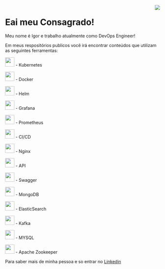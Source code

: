 <img align="right" src="https://sentralservers.files.wordpress.com/2016/08/when-the-design-failings-we_ve-been-warning-of-since-forever-finally-bite-hard.gif" />

# Eai meu Consagrado!

Meu nome é Igor e trabalho atualmente como DevOps Engineer!

Em meus respositórios publicos você irá encontrar conteúdos que utilizam as seguintes ferramentas:

<img src="https://styles.redditmedia.com/t5_33f68/styles/communityIcon_w3qxa8j08vj01.png?width=256&s=32af7df21e857e731a8edcb8fb38493eee1fc8f0" width="30"> - Kubernetes

<img src="https://www.cloudlabs.com.br//wp-content/uploads/2017/07/whale-docker-logo.png" width="30"> -
Docker

<img src="https://sretips.com.br/images/kubernetes/helm.svg" width="30"> -
Helm

<img src="https://pics.freeicons.io/uploads/icons/png/8135670941548141941-512.png" width="30"> -
Grafana

<img src="https://cdn.iconscout.com/icon/free/png-512/prometheus-282488.png" width="30"> -
Prometheus

<img src="https://www.mabl.com/hubfs/CICDBlog.png" width="30"> -
CI/CD

<img src="https://clouddocs.f5.com/training/community/nginx/html/_images/module1.png" width="30"> -
Nginx

<img src="https://image.flaticon.com/icons/png/512/1493/1493169.png" width="30"> -
API

<img src="https://user-images.githubusercontent.com/5225318/118271792-20029180-b498-11eb-8903-c5cd0ac0d47c.png" width="30"> -
Swagger

<img src="https://img.icons8.com/color/452/mongodb.png" width="30"> -
MongoDB

<img src="https://assets.zabbix.com/img/brands/elastic.svg" width="30"> -
ElasticSearch

<img src="https://upload.wikimedia.org/wikipedia/commons/thumb/0/0a/Apache_kafka-icon.svg/1024px-Apache_kafka-icon.svg.png" width="30"> -
Kafka

<img src="https://upload.wikimedia.org/wikipedia/commons/thumb/5/51/Mysql.svg/1200px-Mysql.svg.png" width="30"> -
MYSQL

<img src="https://miro.medium.com/max/436/1*VNnjf7gNBYsrdgzi8SFfFw.png" width="30"> -
Apache Zookeeper


Para saber mais de minha pessoa e so entrar no [Linkedin](https://www.linkedin.com/in/igor-pedroso-guimarães/)








